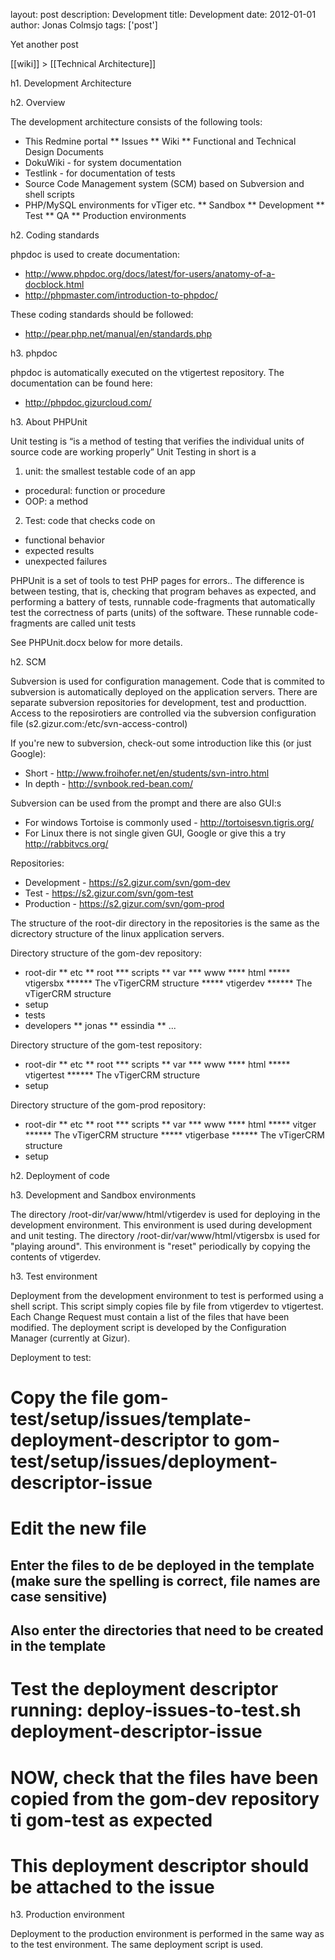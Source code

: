layout: post
description: Development
title: Development
date: 2012-01-01
author: Jonas Colmsjo
tags: ['post']

Yet another post





[[wiki]] > [[Technical Architecture]]

h1. Development Architecture


h2. Overview

The development architecture consists of the following tools:
* This Redmine portal
** Issues
** Wiki
** Functional and Technical Design Documents
* DokuWiki - for system documentation
* Testlink - for documentation of tests
* Source Code Management system (SCM) based on Subversion and shell scripts
* PHP/MySQL environments for vTiger etc.
** Sandbox
** Development
** Test
** QA
** Production environments


h2. Coding standards

phpdoc is used to create documentation:
* http://www.phpdoc.org/docs/latest/for-users/anatomy-of-a-docblock.html
* http://phpmaster.com/introduction-to-phpdoc/

These coding standards should be followed:
* http://pear.php.net/manual/en/standards.php


h3. phpdoc

phpdoc is automatically executed on the vtigertest repository. The documentation can be found here:
* http://phpdoc.gizurcloud.com/


h3. About PHPUnit

Unit testing is “is a method of testing that verifies the individual units of source code are working properly”
Unit Testing in short is a 
1.	unit: the smallest testable code of an app
-	procedural: function or procedure
-	OOP: a method
2.	Test: code that checks code on
-	functional behavior
-	expected results
-	unexpected failures

PHPUnit is a set of tools to test PHP pages for errors.. The difference is between testing, that is, checking that program behaves as expected, and performing a battery of tests, runnable code-fragments that automatically test the correctness of parts (units) of the software. These runnable code-fragments are called unit tests

See PHPUnit.docx below for more details.


h2. SCM

Subversion is used for configuration management. Code that is commited to subversion is automatically deployed on the application servers. There are separate subversion repositories for development, test and producttion. Access to the reposirotiers are controlled via the subversion configuration file (s2.gizur.com:/etc/svn-access-control)

If you're new to subversion, check-out some introduction like this (or just Google):
* Short - http://www.froihofer.net/en/students/svn-intro.html
* In depth - http://svnbook.red-bean.com/

Subversion can be used from the prompt and there are also GUI:s
* For windows Tortoise is commonly used - http://tortoisesvn.tigris.org/
* For Linux there is not single given GUI, Google or give this a try http://rabbitvcs.org/

Repositories:
* Development - https://s2.gizur.com/svn/gom-dev
* Test - https://s2.gizur.com/svn/gom-test
* Production - https://s2.gizur.com/svn/gom-prod

The structure of the root-dir directory in the repositories is the same as the dicrectory structure of the linux application servers. 

Directory structure of the gom-dev repository:
* root-dir
** etc
** root
*** scripts
** var
*** www
**** html
***** vtigersbx
****** The vTigerCRM structure
***** vtigerdev
****** The vTigerCRM structure
* setup
* tests
* developers
** jonas
** essindia
** ...

Directory structure of the gom-test repository:
* root-dir
** etc
** root
*** scripts
** var
*** www
**** html
***** vtigertest
****** The vTigerCRM structure
* setup

Directory structure of the gom-prod repository:
* root-dir
** etc
** root
*** scripts
** var
*** www
**** html
***** vitger<client>
****** The vTigerCRM structure
***** vtigerbase
****** The vTigerCRM structure
* setup


h2. Deployment of code

h3. Development and Sandbox environments

The directory /root-dir/var/www/html/vtigerdev is used for deploying in the development environment. This environment is used during development and unit testing.
The directory /root-dir/var/www/html/vtigersbx is used for "playing around". This environment is "reset" periodically by copying the contents of vtigerdev. 


h3. Test environment

Deployment from the development environment to test is performed using a shell script. This script simply copies file by file from vtigerdev to vtigertest.
Each Change Request must contain a list of the files that have been modified. The deployment script is developed by the Configuration Manager (currently at Gizur).

Deployment to test:
# Copy the file gom-test/setup/issues/template-deployment-descriptor to gom-test/setup/issues/deployment-descriptor-issue<NUMBER>
# Edit the new file
## Enter the files to de be deployed in the template (make sure the spelling is correct, file names are case sensitive)
## Also enter the directories that need to be created in the template
# Test the deployment descriptor running: deploy-issues-to-test.sh deployment-descriptor-issue<NUMBER>
# NOW, check that the files have been copied from the gom-dev repository ti gom-test as expected
# This deployment descriptor should be attached to the issue


h3. Production environment

Deployment to the production environment is performed in the same way as to the test environment. The same deployment script is used.
